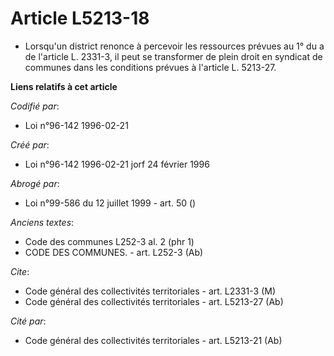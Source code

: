# Article L5213-18

- Lorsqu'un district renonce à percevoir les ressources prévues au 1° du a de l'article L. 2331-3, il peut se transformer de
plein droit en syndicat de communes dans les conditions prévues à l'article L. 5213-27.

**Liens relatifs à cet article**

_Codifié par_:

  - Loi n°96-142 1996-02-21

_Créé par_:

  - Loi n°96-142 1996-02-21 jorf 24 février 1996

_Abrogé par_:

  - Loi n°99-586 du 12 juillet 1999 - art. 50 ()

_Anciens textes_:

  - Code des communes L252-3 al. 2 (phr 1)
  - CODE DES COMMUNES. - art. L252-3 (Ab)

_Cite_:

  - Code général des collectivités territoriales - art. L2331-3 (M)
  - Code général des collectivités territoriales - art. L5213-27 (Ab)

_Cité par_:

  - Code général des collectivités territoriales - art. L5213-21 (Ab)
